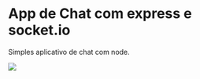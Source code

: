 # App de Chat com express e socket.io
Simples aplicativo de chat com node.

<img src="https://github.com/thiagopyy/node-chat-app-socketio/blob/755c8609b172b7eb5f8211320f6b353de5c9bde4/example.png">
